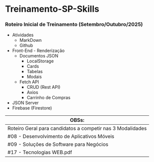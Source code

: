 # Treinamento-SP-Skills

### Roteiro Inicial de Treinamento (Setembro/Outubro/2025)
- Atividades
  - MarkDown
  - Github
- Front-End - Renderização
  - Documentos JSON
    - LocalStorage
    - Cards
    - Tabelas
    - Modais
  - Fetch API
    - CRUD (Rest API)
    - Axios
    - Carrinho de Compras
- JSON Server
- Firebase (Firestore)

|OBSs:|
|-|
|Roteiro Geral para candidatos a competir nas 3 Modalidades|
|#08 - Desenvolvimento de Aplicativos Móveis|
|#09 - Soluções de Software para Negócios|
|#17 - Tecnologias WEB.pdf|
